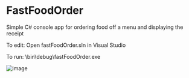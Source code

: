 # FastFoodOrder
Simple C# console app for ordering food off a menu and displaying the receipt 

To edit: Open fastFoodOrder.sln in Visual Studio

To run: \bin\debug\fastFoodOrder.exe

![image](https://github.com/TheLoreAxe/FastFoodOrder/assets/60584054/7d36aa57-61d5-4b62-ac24-b08f3817cdd9)
